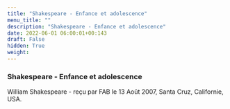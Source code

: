 ```yaml
---
title: "Shakespeare - Enfance et adolescence"
menu_title: ""
description: "Shakespeare - Enfance et adolescence"
date: 2022-06-01 06:00:01+00:143
draft: False
hidden: True
weight:
---
```

### Shakespeare - Enfance et adolescence

William Shakespeare - reçu par FAB le 13 Août 2007, Santa Cruz, Californie, USA.



